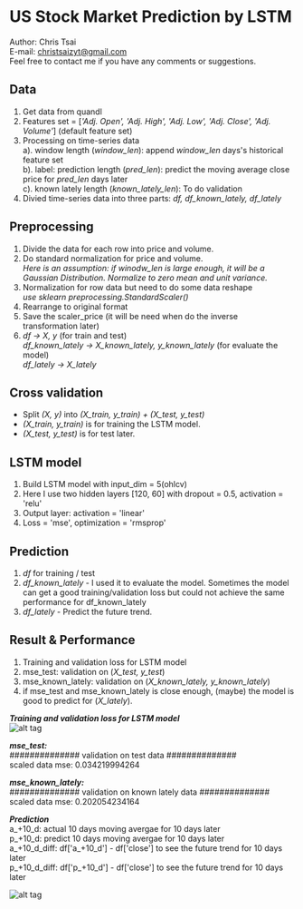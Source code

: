 # US Stock Market Prediction by LSTM  

Author: Chris Tsai  
E-mail: christsaizyt@gmail.com  
Feel free to contact me if you have any comments or suggestions.  
  
## Data  
1. Get data from quandl  
2. Features set = \[*'Adj. Open', 'Adj. High', 'Adj. Low', 'Adj. Close', 'Adj. Volume'*\] (default feature set)  
3. Processing on time-series data  
  a). window length (*window_len*): append *window_len* days's historical feature set  
  b). label: prediction length (*pred_len*): predict the moving average close price for *pred_len* days later  
  c). known lately length (*known_lately_len*): To do validation  
4. Divied time-series data into three parts: *df, df_known_lately, df_lately*  
  
## Preprocessing 
1. Divide the data for each row into price and volume.  
2. Do standard normalization for price and volume.  
   *Here is an assumption: if winodw_len is large enough, it will be a Gaussian Distribution. Normalize to zero mean and unit variance.*  
3. Normalization for row data but need to do some data reshape  
   *use sklearn preprocessing.StandardScaler()*  
4. Rearrange to original format  
5. Save the scaler_price (it will be need when do the inverse transformation later)  
6. *df -> X, y* (for train and test)  
   *df_known_lately -> X_known_lately, y_known_lately* (for evaluate the model)  
   *df_lately -> X_lately*  
  
## Cross validation    
- Split *(X, y)* into *(X_train, y_train) + (X_test, y_test)*  
- *(X_train, y_train)* is for training the LSTM model.  
- *(X_test, y_test)* is for test later.  
  
## LSTM model    
1. Build LSTM model with input_dim = 5(ohlcv)  
2. Here I use two hidden layers [120, 60] with dropout = 0.5, activation = 'relu'  
3. Output layer: activation = 'linear'   
4. Loss = 'mse', optimization = 'rmsprop'  
  
## Prediction    
1. *df* for training / test  
2. *df_known_lately* - I used it to evaluate the model. Sometimes the model can get a good training/validation loss but could not achieve the same performance for df_known_lately  
3. *df_lately* - Predict the future trend.  
  
## Result & Performance    
1. Training and validation loss for LSTM model  
2. mse_test: validation on (*X_test, y_test*)  
3. mse_known_lately: validation on (*X_known_lately, y_known_lately*)  
4. if mse_test and mse_known_lately is close enough, (maybe) the model is good to predict for (*X_lately*).  
  
***Training and validation loss for LSTM model***  
![alt tag](https://github.com/christsaizyt/US_Stock_Market_Prediction_by_Machine-Deep_Learning/blob/master/NDAQ_training_curve.png)  
  
***mse_test:***  
############## validation on test data ##############   
scaled data mse:  0.034219994264  
  
***mse_known_lately:***   
############## validation on known lately data ##############   
scaled data mse:  0.202054234164  
  
***Prediction***  
a_+10_d: actual 10 days moving avergae for 10 days later  
p_+10_d: predict 10 days moving avergae for 10 days later  
a_+10_d_diff: df['a_+10_d'] - df['close'] to see the future trend for 10 days later  
p_+10_d_diff: df['p_+10_d'] - df['close'] to see the future trend for 10 days later  
  
![alt tag](https://github.com/christsaizyt/US_Stock_Market_Prediction_by_Machine-Deep_Learning/blob/master/NDAQ_predictions.png)  



  
